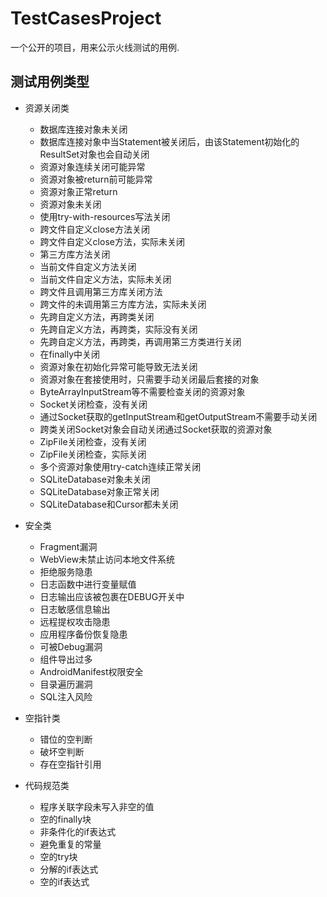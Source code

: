 # TestCasesProject
一个公开的项目，用来公示火线测试的用例.

## 测试用例类型

* 资源关闭类
  - 数据库连接对象未关闭
  - 数据库连接对象中当Statement被关闭后，由该Statement初始化的ResultSet对象也会自动关闭
  - 资源对象连续关闭可能异常
  - 资源对象被return前可能异常
  - 资源对象正常return
  - 资源对象未关闭
  - 使用try-with-resources写法关闭
  - 跨文件自定义close方法关闭
  - 跨文件自定义close方法，实际未关闭
  - 第三方库方法关闭
  - 当前文件自定义方法关闭
  - 当前文件自定义方法，实际未关闭
  - 跨文件且调用第三方库关闭方法
  - 跨文件的未调用第三方库方法，实际未关闭
  - 先跨自定义方法，再跨类关闭
  - 先跨自定义方法，再跨类，实际没有关闭
  - 先跨自定义方法，再跨类，再调用第三方类进行关闭
  - 在finally中关闭
  - 资源对象在初始化异常可能导致无法关闭
  - 资源对象在套接使用时，只需要手动关闭最后套接的对象
  - ByteArrayInputStream等不需要检查关闭的资源对象
  - Socket关闭检查，没有关闭
  - 通过Socket获取的getInputStream和getOutputStream不需要手动关闭
  - 跨类关闭Socket对象会自动关闭通过Socket获取的资源对象
  - ZipFile关闭检查，没有关闭
  - ZipFile关闭检查，实际关闭
  - 多个资源对象使用try-catch连续正常关闭
  - SQLiteDatabase对象未关闭
  - SQLiteDatabase对象正常关闭
  - SQLiteDatabase和Cursor都未关闭

* 安全类
  - Fragment漏洞
  - WebView未禁止访问本地文件系统
  - 拒绝服务隐患
  - 日志函数中进行变量赋值
  - 日志输出应该被包裹在DEBUG开关中
  - 日志敏感信息输出
  - 远程提权攻击隐患
  - 应用程序备份恢复隐患
  - 可被Debug漏洞
  - 组件导出过多
  - AndroidManifest权限安全
  - 目录遍历漏洞
  - SQL注入风险

* 空指针类
  - 错位的空判断
  - 破坏空判断
  - 存在空指针引用

* 代码规范类
  - 程序关联字段未写入非空的值
  - 空的finally块
  - 非条件化的if表达式
  - 避免重复的常量
  - 空的try块
  - 分解的if表达式
  - 空的if表达式

